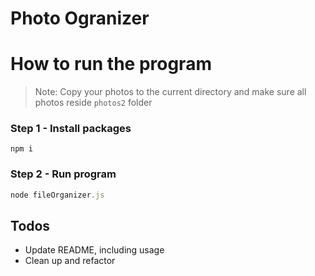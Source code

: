 # Photo Ogranizer

# How to run the program

>Note: Copy your photos to the current directory and make sure all photos reside `photos2` folder

### Step 1 - Install packages
```
npm i
```
### Step 2 - Run program
```javascript
node fileOrganizer.js
```


## Todos
* Update README, including usage
* Clean up and refactor


